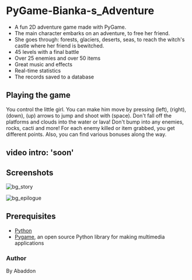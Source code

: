 # PyGame-Bianka-s_Adventure
- A fun 2D adventure game made with PyGame.
- The main character embarks on an adventure, to free her friend.
- She goes through: forests, glaciers, deserts, seas, to reach the witch's castle where her friend is bewitched.
- 45 levels with a final battle
- Over 25 enemies and over 50 items
- Great music and effects
- Real-time statistics
- The records saved to a database

## Playing the game
You control the little girl. You can make him move by pressing (left), (right), (down), (up) arrows to jump and shoot with (space).
Don't fall off the platforms and clouds into the water or lava!
Don't bump into any enemies, rocks, cacti and more!
For each enemy killed or item grabbed, you get different points.
Also, you can find various bonuses along the way.

## video intro: 'soon'

## Screenshots
![bg_story](https://user-images.githubusercontent.com/51271834/201547805-ab13546c-1f7a-4124-bb5b-020196f78bb4.png)

![bg_epilogue](https://user-images.githubusercontent.com/51271834/201547811-b83e1e2b-7e93-4d39-b944-753bc282b743.png)


## Prerequisites
- [Python](https://www.python.org)
- [Pygame](https://www.pygame.org/news), an open source Python library for making multimedia applications

### Author
By Abaddon
